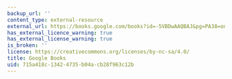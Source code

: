 ```yaml
---
backup_url: ''
content_type: external-resource
external_url: https://books.google.com/books?id=-5VBDwAAQBAJ&pg=PA38=onepage#v=onepage&q&f=false
has_external_licence_warning: true
has_external_license_warning: true
is_broken: ''
license: https://creativecommons.org/licenses/by-nc-sa/4.0/
title: Google Books
uid: 715a418c-1342-4735-b04a-cb28f963c12b
---
```

